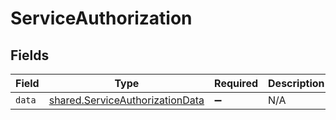 # ServiceAuthorization


## Fields

| Field                                                                              | Type                                                                               | Required                                                                           | Description                                                                        |
| ---------------------------------------------------------------------------------- | ---------------------------------------------------------------------------------- | ---------------------------------------------------------------------------------- | ---------------------------------------------------------------------------------- |
| `data`                                                                             | [shared.ServiceAuthorizationData](../../models/shared/serviceauthorizationdata.md) | :heavy_minus_sign:                                                                 | N/A                                                                                |